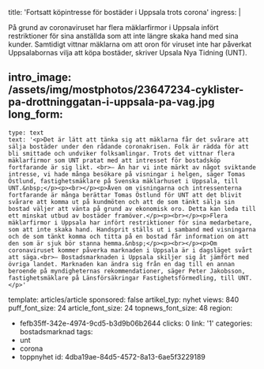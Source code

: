 title: 'Fortsatt köpintresse för bostäder i Uppsala trots corona'
ingress: |
  <p>På grund av coronaviruset har flera mäklarfirmor i Uppsala infört restriktioner för sina anställda som att inte längre skaka hand med sina kunder. Samtidigt vittnar mäklarna om att oron för viruset inte har påverkat Uppsalabornas vilja att köpa bostäder, skriver Upsala Nya Tidning (UNT).
  </p>
  
intro_image: /assets/img/mostphotos/23647234-cyklister-pa-drottninggatan-i-uppsala-pa-vag.jpg
long_form:
  -
    type: text
    text: '<p>Det är lätt att tänka sig att mäklarna får det svårare att sälja bostäder under den rådande coronakrisen. Folk är rädda för att bli smittade och undviker folksamlingar. Trots det vittnar flera mäklarfirmor som UNT pratat med att intresset för bostadsköp fortfarande är sig likt. <br>– Än har vi inte märkt av något sviktande intresse, vi hade många besökare på visningar i helgen, säger Tomas Östlund, fastighetsmäklare på Svenska mäklarhuset i Uppsala, till UNT.&nbsp;</p><p><br></p><p>Även om visningarna och intressenterna fortfarande är många berättar Tomas Östlund för UNT att det blivit svårare att komma ut på kundmöten och att de som tänkt sälja sin bostad väljer att vänta på grund av ekonomisk oro. Detta kan leda till ett minskat utbud av bostäder framöver.</p><p><br></p><p>Flera mäklarfirmor i Uppsala har infört restriktioner för sina medarbetare, som att inte skaka hand. Handsprit ställs ut i samband med visningarna och de som tänkt komma och titta på en bostad får information om att den som är sjuk bör stanna hemma.&nbsp;</p><p><br></p><p>Om coronaviruset kommer påverka marknaden i Uppsala är i dagsläget svårt att säga.<br>– Bostadsmarknaden i Uppsala skiljer sig åt jämfört med övriga landet. Marknaden kan ändra sig från en dag till en annan beroende på myndigheternas rekommendationer, säger Peter Jakobsson, fastighetsmäklare på Länsförsäkringar Fastighetsförmedling, till UNT.</p>'
template: articles/article
sponsored: false
artikel_typ: nyhet
views: 840
puff_font_size: 24
article_font_size: 24
topnews_font_size: 48
region:
  - fefb35ff-342e-4974-9cd5-b3d9b06b2644
clicks: 0
link: '1'
categories: bostadsmarknad
tags:
  - unt
  - corona
  - toppnyhet
id: 4dba19ae-84d5-4572-8a13-6ae5f3229189
